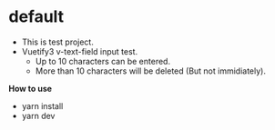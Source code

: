 # default
- This is test project.
- Vuetify3 v-text-field input test.
  - Up to 10 characters can be entered.
  - More than 10 characters will be deleted (But not immidiately).

**How to use**
- yarn install
- yarn dev 